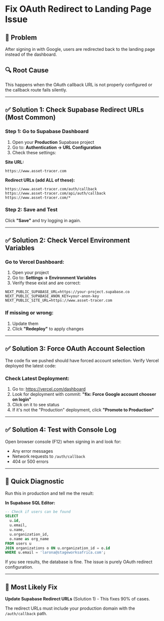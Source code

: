 # Fix OAuth Redirect to Landing Page Issue

## 🚨 Problem
After signing in with Google, users are redirected back to the landing page instead of the dashboard.

## 🔍 Root Cause
This happens when the OAuth callback URL is not properly configured or the callback route fails silently.

---

## ✅ Solution 1: Check Supabase Redirect URLs (Most Common)

### Step 1: Go to Supabase Dashboard
1. Open your **Production** Supabase project
2. Go to: **Authentication → URL Configuration**
3. Check these settings:

**Site URL:**
```
https://www.asset-tracer.com
```

**Redirect URLs (add ALL of these):**
```
https://www.asset-tracer.com/auth/callback
https://www.asset-tracer.com/api/auth/callback
https://www.asset-tracer.com/*
```

### Step 2: Save and Test
Click **"Save"** and try logging in again.

---

## ✅ Solution 2: Check Vercel Environment Variables

### Go to Vercel Dashboard:
1. Open your project
2. Go to: **Settings → Environment Variables**
3. Verify these exist and are correct:

```
NEXT_PUBLIC_SUPABASE_URL=https://your-project.supabase.co
NEXT_PUBLIC_SUPABASE_ANON_KEY=your-anon-key
NEXT_PUBLIC_SITE_URL=https://www.asset-tracer.com
```

### If missing or wrong:
1. Update them
2. Click **"Redeploy"** to apply changes

---

## ✅ Solution 3: Force OAuth Account Selection

The code fix we pushed should have forced account selection. Verify Vercel deployed the latest code:

### Check Latest Deployment:
1. Go to: https://vercel.com/dashboard
2. Look for deployment with commit: **"fix: Force Google account chooser on login"**
3. Click on it to see status
4. If it's not the "Production" deployment, click **"Promote to Production"**

---

## ✅ Solution 4: Test with Console Log

Open browser console (F12) when signing in and look for:
- Any error messages
- Network requests to `/auth/callback`
- 404 or 500 errors

---

## 🎯 Quick Diagnostic

Run this in production and tell me the result:

**In Supabase SQL Editor:**
```sql
-- Check if users can be found
SELECT 
  u.id,
  u.email,
  u.name,
  u.organization_id,
  o.name as org_name
FROM users u
JOIN organizations o ON u.organization_id = o.id
WHERE u.email = 'larona@stageworksafrica.com';
```

If you see results, the database is fine. The issue is purely OAuth redirect configuration.

---

## 🚀 Most Likely Fix

**Update Supabase Redirect URLs** (Solution 1) - This fixes 90% of cases.

The redirect URLs must include your production domain with the `/auth/callback` path.


